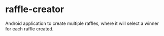 # raffle-creator
Android application to create multiple raffles, where it will select a winner for each raffle created.
